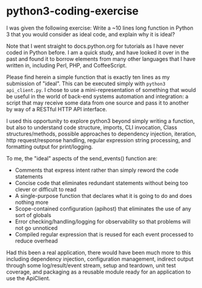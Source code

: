 # python3-coding-exercise

I was given the following exercise: Write a ~10 lines long function in Python 3 that you would
consider as ideal code, and explain why it is ideal?

Note that I went straight to docs.python.org for tutorials as I have never coded in Python before. I
am a quick study, and have looked it over in the past and found it to borrow elements from many
other languages that I have written in, including Perl, PHP, and CoffeeScript.

Please find herein a simple function that is exactly ten lines as my submission of "ideal". This can
be executed simply with `python3 api_client.py`. I chose to use a mini-representation of something
that would be useful in the world of back-end systems automation and integration: a script that may
receive some data from one source and pass it to another by way of a RESTful HTTP API interface.

I used this opportunity to explore python3 beyond simply writing a function, but also to understand
code structure, imports, CLI invocation, Class structures/methods, possible approaches to dependency
injection, iteration, http request/response handling, regular expression string processing, and
formatting output for print/logging.

To me, the "ideal" aspects of the send_events() function are:
 * Comments that express intent rather than simply reword the code statements
 * Concise code that eliminates redundant statements without being too clever or difficult to read
 * A single-purpose function that declares what it is going to do and does nothing more
 * Scope-contained configuration (apihost) that eliminates the use of any sort of globals
 * Error checking/handling/logging for observability so that problems will not go unnoticed
 * Compiled regular expression that is reused for each event processed to reduce overhead

Had this been a real application, there would have been much more to this including dependency
injection, configuration management, indirect output through some log/result/event stream, setup and
teardown, unit test coverage, and packaging as a reusable module ready for an application to use the
ApiClient.

